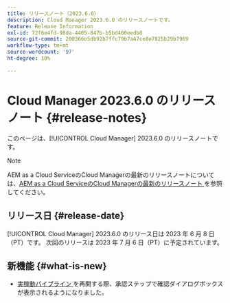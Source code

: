 ```yaml
---
title: リリースノート（2023.6.0）
description: Cloud Manager 2023.6.0 のリリースノートです。
feature: Release Information
exl-id: 72f6e4fd-98da-4405-847b-b5bd460eedb8
source-git-commit: 200366e5db92b7ffc79b7a47ce8e7825b29b7969
workflow-type: tm+mt
source-wordcount: '97'
ht-degree: 10%

---
```


# Cloud Manager 2023.6.0 のリリースノート {#release-notes}

このページは、[!UICONTROL Cloud Manager] 2023.6.0 のリリースノートです。

>[!NOTE]
>
>AEM as a Cloud ServiceのCloud Managerの最新のリリースノートについては、[AEM as a Cloud ServiceのCloud Managerの最新のリリースノート ](https://experienceleague.adobe.com/docs/experience-manager-cloud-service/content/implementing/using-cloud-manager/release-notes-cloud-manager/release-notes-cm-current.html?lang=ja) を参照してください。

## リリース日 {#release-date}

[!UICONTROL Cloud Manager] 2023.6.0 のリリース日は 2023 年 6 月 8 日（PT）です。 次回のリリースは 2023 年 7 月 6 日（PT）に予定されています。

## 新機能 {#what-is-new}

* [ 実稼動パイプライン ](/help/using/production-pipelines.md) を再開する際、承認ステップで確認ダイアログボックスが表示されるようになりました。
